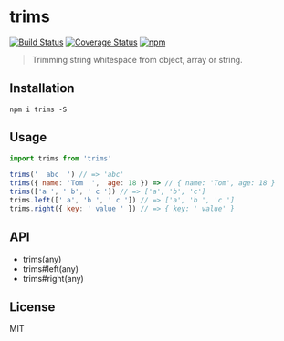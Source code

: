 # trims
[![Build Status](https://travis-ci.org/QingWei-Li/trims.svg?branch=master)](https://travis-ci.org/QingWei-Li/trims)
[![Coverage Status](https://coveralls.io/repos/github/QingWei-Li/trims/badge.svg?branch=master)](https://coveralls.io/github/QingWei-Li/trims?branch=master)
[![npm](https://img.shields.io/npm/v/trims.svg)](https://www.npmjs.com/package/trims)

> Trimming string whitespace from object, array or string.

## Installation
```shell
npm i trims -S
```

## Usage
```javascript
import trims from 'trims'

trims('  abc  ') // => 'abc'
trims({ name: 'Tom  ',  age: 18 }) => // { name: 'Tom', age: 18 }
trims(['a ', ' b', ' c ']) // => ['a', 'b', 'c']
trims.left([' a', 'b ', ' c ']) // => ['a', 'b ', 'c ']
trims.right({ key: ' value ' }) // => { key: ' value' }
```

## API
- trims(any)
- trims#left(any)
- trims#right(any)

## License
MIT
